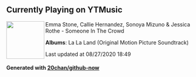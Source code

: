 ## Currently Playing on YTMusic

[<img align="left" width="100" src="https://lh3.googleusercontent.com/8IOAaKBmQQwxFz78Gg9rhPbH7c3NoyQJU4q7Zbe4D8wFZVut6sRYrLlgHmwhzrGSVxiO7_3XRhyRRuPbsQ">](https://music.youtube.com/channel/UCxzPYglSubx_3uF14WqqP_Q)

Emma Stone, Callie Hernandez, Sonoya Mizuno & Jessica Rothe - Someone In The Crowd

**Albums**: La La Land (Original Motion Picture Soundtrack)

Last updated at 08/27/2020 18:49

#### Generated with [20chan/github-now](https://github.com/20chan/github-now)


<!--
**20chan/20chan** is a ✨ _special_ ✨ repository because its `README.md` (this file) appears on your GitHub profile.

Here are some ideas to get you started:

- 🔭 I’m currently working on ...
- 🌱 I’m currently learning ...
- 👯 I’m looking to collaborate on ...
- 🤔 I’m looking for help with ...
- 💬 Ask me about ...
- 📫 How to reach me: ...
- 😄 Pronouns: ...
- ⚡ Fun fact: ...
-->
